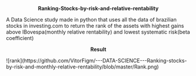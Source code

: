 <p align="center"> <b> Ranking-Stocks-by-risk-and-relative-rentability </b> </p>
  A Data Science study made in python that uses all the data of brazilian stocks in investing.com to return the rank of the assets with highest gains above IBovespa(monthly relative rentability) and lowest systematic risk(beta coefficient)
<p align="center">  <b> Result  </b></p>
![rank](https://github.com/VitorFigm/---DATA-SCIENCE---Ranking-stocks-by-risk-and-monthly-relative-rentability/blob/master/Rank.png)
